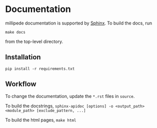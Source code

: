 # Documentation

millipede documentation is supported by [Sphinx](http://www.sphinx-doc.org/en/stable/). 
To build the docs, run
```
make docs
```
from the top-level directory.

## Installation ##
```
pip install -r requirements.txt
```

## Workflow ##
To change the documentation, update the `*.rst` files in `source`.

To build the docstrings, `sphinx-apidoc [options] -o <output_path> <module_path> [exclude_pattern, ...]`

To build the html pages, `make html`
